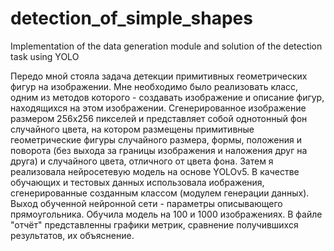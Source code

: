 # detection_of_simple_shapes
Implementation of the data generation module and solution of the detection task using YOLO

Передо мной стояла задача детекции примитивных геометрических фигур на изображении. 
Мне необходимо было реализовать класс, одним из методов которого - создавать изображение и описание фигур, находящихся на этом изображении. 
Сгенерированное изображение размером 256х256 пикселей и представляет собой однотонный фон случайного цвета, на котором размещены примитивные геометрические фигуры 
случайного размера, формы, положения и поворота (без выхода за границы изображения и наложения друг на друга) и случайного цвета, отличного от цвета фона. 
Затем я реализовала нейросетевую модель на основе YOLOv5. 
В качестве обучающих и тестовых данных использовала иображения, сгенерированные созданным классом (модулем генерации данных). 
Выход обученной нейронной сети - параметры описывающего прямоугольника.
Обучила модель на 100 и 1000 изображениях. В файле "отчёт" представленны графики метрик, сравнение получившихся результатов, их объяснение. 
